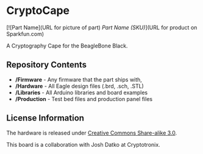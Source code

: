 CryptoCape
==========

[![Part Name](URL for picture of part)
*Part Name (SKU)*](URL for product on Sparkfun.com)

A Cryptography Cape for the BeagleBone Black.

Repository Contents
-------------------

* **/Firmware** - Any firmware that the part ships with,
* **/Hardware** - All Eagle design files (.brd, .sch, .STL)
* **/Libraries** - All Arduino libraries and board examples
* **/Production** - Test bed files and production panel files

License Information
-------------------
The hardware is released under [Creative Commons Share-alike 3.0](http://creativecommons.org/licenses/by-sa/3.0/).

This board is a collaboration with Josh Datko at Cryptotronix.

